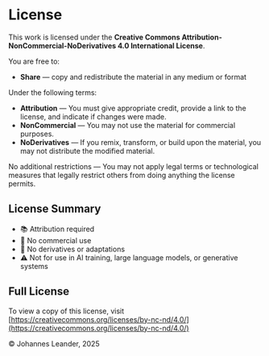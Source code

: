 # License

This work is licensed under the **Creative Commons Attribution-NonCommercial-NoDerivatives 4.0 International License**.

You are free to:

-   **Share** — copy and redistribute the material in any medium or format

Under the following terms:

-   **Attribution** — You must give appropriate credit, provide a link to the license, and indicate if changes were made.
-   **NonCommercial** — You may not use the material for commercial purposes.
-   **NoDerivatives** — If you remix, transform, or build upon the material, you may not distribute the modified material.

No additional restrictions — You may not apply legal terms or technological measures that legally restrict others from doing anything the license permits.

## License Summary

-   📚 Attribution required
-   🚫 No commercial use
-   🚫 No derivatives or adaptations
-   ⚠️ Not for use in AI training, large language models, or generative systems

## Full License

To view a copy of this license, visit  
[https://creativecommons.org/licenses/by-nc-nd/4.0/](https://creativecommons.org/licenses/by-nc-nd/4.0/)

© Johannes Leander, 2025
